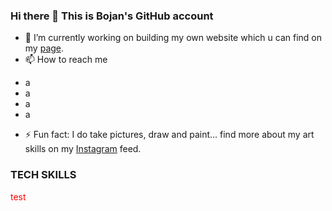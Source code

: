 ### Hi there 👋 This is Bojan's GitHub account

- 🔭 I’m currently working on building my own website which u can find on my [page](https://www.bojandukovski.com).
- 📫 How to reach me  
<div>
    <ul>
        <li>
            a
        </li>
        <li>
            a
        </li>
        <li>
            a
        </li>
        <li>
            a
        </li>
    </ul>
</div>

- ⚡ Fun fact: I do take pictures, draw and paint... find more about my art skills on my [Instagram](https://www.instagram.com/ip_v5.0/) feed.

### TECH SKILLS

<p style="color:red;">test</p>


